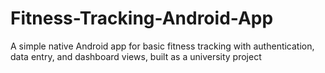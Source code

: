 # Fitness-Tracking-Android-App
A simple native Android app for basic fitness tracking with authentication, data entry, and dashboard views, built as a university project

